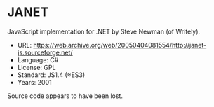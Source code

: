 # JANET

JavaScript implementation for .NET by Steve Newman (of Writely).

* URL:        https://web.archive.org/web/20050404081554/http://janet-js.sourceforge.net/
* Language:   C#
* License:    GPL
* Standard:   JS1.4 (≈ES3)
* Years:      2001

Source code appears to have been lost.
